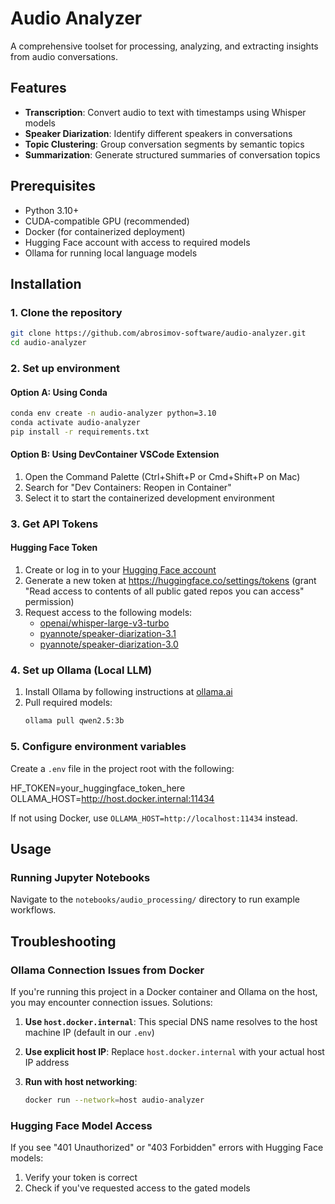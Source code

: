 # Audio Analyzer

A comprehensive toolset for processing, analyzing, and extracting insights from audio conversations.

## Features

- **Transcription**: Convert audio to text with timestamps using Whisper models
- **Speaker Diarization**: Identify different speakers in conversations
- **Topic Clustering**: Group conversation segments by semantic topics
- **Summarization**: Generate structured summaries of conversation topics

## Prerequisites

- Python 3.10+
- CUDA-compatible GPU (recommended)
- Docker (for containerized deployment)
- Hugging Face account with access to required models
- Ollama for running local language models

## Installation

### 1. Clone the repository

```bash
git clone https://github.com/abrosimov-software/audio-analyzer.git
cd audio-analyzer
```

### 2. Set up environment

#### Option A: Using Conda

```bash
conda env create -n audio-analyzer python=3.10
conda activate audio-analyzer
pip install -r requirements.txt
```

#### Option B: Using DevContainer VSCode Extension

1. Open the Command Palette (Ctrl+Shift+P or Cmd+Shift+P on Mac)
2. Search for "Dev Containers: Reopen in Container"
3. Select it to start the containerized development environment

### 3. Get API Tokens

#### Hugging Face Token

1. Create or log in to your [Hugging Face account](https://huggingface.co/join)
2. Generate a new token at https://huggingface.co/settings/tokens (grant "Read access to contents of all public gated repos you can access" permission)
3. Request access to the following models:
   - [openai/whisper-large-v3-turbo](https://huggingface.co/openai/whisper-large-v3-turbo)
   - [pyannote/speaker-diarization-3.1](https://huggingface.co/pyannote/speaker-diarization-3.1)
   - [pyannote/speaker-diarization-3.0](https://huggingface.co/pyannote/speaker-diarization-3.0)

### 4. Set up Ollama (Local LLM)

1. Install Ollama by following instructions at [ollama.ai](https://ollama.ai)
2. Pull required models:
   ```bash
   ollama pull qwen2.5:3b
   ```

### 5. Configure environment variables

Create a `.env` file in the project root with the following:

HF_TOKEN=your_huggingface_token_here
OLLAMA_HOST=http://host.docker.internal:11434

If not using Docker, use `OLLAMA_HOST=http://localhost:11434` instead.

## Usage

### Running Jupyter Notebooks

Navigate to the `notebooks/audio_processing/` directory to run example workflows.

## Troubleshooting

### Ollama Connection Issues from Docker

If you're running this project in a Docker container and Ollama on the host, you may encounter connection issues. Solutions:

1. **Use `host.docker.internal`**: This special DNS name resolves to the host machine IP (default in our `.env`)

2. **Use explicit host IP**: Replace `host.docker.internal` with your actual host IP address

3. **Run with host networking**:
   ```bash
   docker run --network=host audio-analyzer
   ```

### Hugging Face Model Access

If you see "401 Unauthorized" or "403 Forbidden" errors with Hugging Face models:
1. Verify your token is correct
2. Check if you've requested access to the gated models